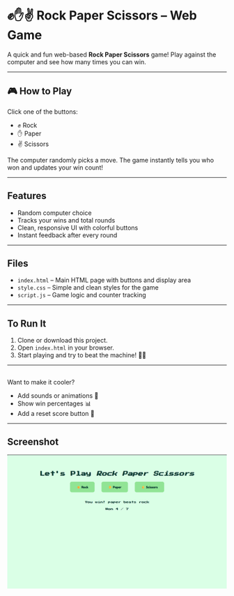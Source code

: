 # ✊✋✌️ Rock Paper Scissors – Web Game

A quick and fun web-based **Rock Paper Scissors** game! Play against the computer and see how many times you can win. 

---

## 🎮 How to Play

Click one of the buttons:

- ✊ Rock  
- ✋ Paper  
- ✌️ Scissors  

The computer randomly picks a move. The game instantly tells you who won and updates your win count!

---

## Features

- Random computer choice  
- Tracks your wins and total rounds  
- Clean, responsive UI with colorful buttons  
- Instant feedback after every round  

---

## Files

- `index.html` – Main HTML page with buttons and display area  
- `style.css` – Simple and clean styles for the game  
- `script.js` – Game logic and counter tracking  

---

## To Run It

1. Clone or download this project.  
2. Open `index.html` in your browser.  
3. Start playing and try to beat the machine! 🧠🤖  

---

## 

Want to make it cooler?

- Add sounds or animations 🎵 
- Show win percentages 📊  
- Add a reset score button 🔁  

---

## Screenshot

![Rock Paper Scissors Game Screenshot](screenshot.png)
